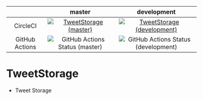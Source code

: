 |    |master|development|
|:--:|:----:|:---------:|
|CircleCI|[![TweetStorage (master)](https://circleci.com/gh/corselia/tweet-storage/tree/master.svg?style=svg)](https://circleci.com/gh/corselia/tweet-storage)|[![TweetStorage (development)](https://circleci.com/gh/corselia/tweet-storage/tree/development.svg?style=svg)](https://circleci.com/gh/corselia/tweet-storage)|
|GitHub Actions|![GitHub Actions Status (master)](https://github.com/corselia/tweet-storage/workflows/Tweet%20Storage/badge.svg?branch=master)|![GitHub Actions Status (development)](https://github.com/corselia/tweet-storage/workflows/Tweet%20Storage/badge.svg?branch=development)|

# TweetStorage
- Tweet Storage

